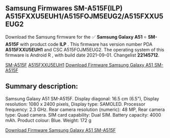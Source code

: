 <h2>Samsung Firmwares SM-A515F(ILP) A515FXXU5EUH1/A515FOJM5EUG2/A515FXXU5EUG2</h2>
Download the Samsung firmware for the ✅ <strong>Samsung Galaxy A51 </strong> ⭐ <strong>SM-A515F</strong> with product code <strong>ILP</strong> . This firmware has version number PDA <strong>A515FXXU5EUH1</strong> and CSC A515FOJM5EUG2. The operating system of this firmware is Android R , with build date 2021-09-01. Changelist <strong>22145712</strong>.


[SM-A515F](https://samfirm.shop/samsung/model/SM-A515F)
[A515FXXU5EUH1](https://samfirm.shop/samsung/pda/A515FXXU5EUH1)
[Download Firmware Samsung Galaxy A51 SM-A515F](https://samfirm.shop/samsung/firmware/453329)
<h2>Summary description:</h2>
<p>Samsung Galaxy A51 SM-A515F. Display diagonal: 16.5 cm (6.5"), Display resolution: 1080 x 2400 pixels, Display type: SAMOLED. Processor frequency: 2.3 GHz. Rear camera resolution (numeric): 48 MP, Rear camera type: Quad camera. SIM card capability: Dual SIM. Battery capacity: 4000 mAh. Product colour: Blue. Weight: 172 g</p>


[Download Firmware Samsung Galaxy A51 SM-A515F](https://samfirm.shop/samsung/firmware/453329)

